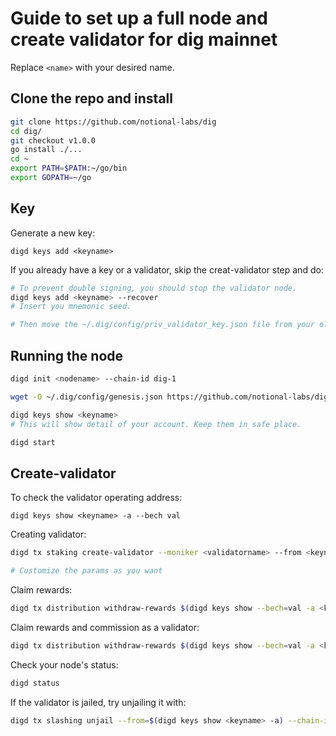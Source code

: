 # Guide to set up a full node and create validator for dig mainnet

Replace `<name>` with your desired name.

## Clone the repo and install

```bash
git clone https://github.com/notional-labs/dig
cd dig/
git checkout v1.0.0
go install ./...
cd ~
export PATH=$PATH:~/go/bin
export GOPATH=~/go
```

## Key
Generate a new key:
```
digd keys add <keyname>
```

If you already have a key or a validator, skip the creat-validator step and do:
```bash
# To prevent double signing, you should stop the validator node.
digd keys add <keyname> --recover
# Insert you mnemonic seed.

# Then move the ~/.dig/config/priv_validator_key.json file from your old validating machine to the new one, same location.
```

## Running the node

```bash
digd init <nodename> --chain-id dig-1

wget -O ~/.dig/config/genesis.json https://github.com/notional-labs/dig/raw/master/networks/mainnets/dig-1/genesis.json

digd keys show <keyname>
# This will show detail of your account. Keep them in safe place.

digd start
```
## Create-validator
To check the validator operating address:
```
digd keys show <keyname> -a --bech val
```

Creating validator:
```bash
digd tx staking create-validator --moniker <validatorname> --from <keyname> --pubkey="$(digd tendermint show-validator)" --amount="1000000udig" --commission-max-rate="0.10" --commission-max-change-rate="0.05" --commission-rate="0.05" --min-self-delegation 1 --chain-id dig-1

# Customize the params as you want
```

Claim rewards:
```bash
digd tx distribution withdraw-rewards $(digd keys show --bech=val -a <keyname>) --from <keyname> --chain-id dig-1
```

Claim rewards and commission as a validator:
```bash
digd tx distribution withdraw-rewards $(digd keys show --bech=val -a <keyname>) --from <keyname> --chain-id dig-1 --commission
```

Check your node's status:
```bash
digd status
```

If the validator is jailed, try unjailing it with:
```bash
digd tx slashing unjail --from=$(digd keys show <keyname> -a) --chain-id dig-1 --fees 200000udig --gas 200000
```
